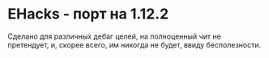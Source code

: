 # EHacks - порт на 1.12.2
Сделано для различных дебаг целей, на полноценный чит не претендует, и, скорее всего, им никогда не будет, ввиду бесполезности.